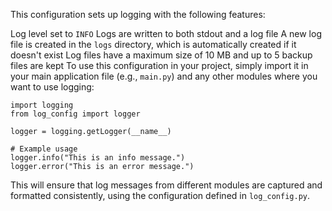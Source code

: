 This configuration sets up logging with the following features:

Log level set to `INFO`
Logs are written to both stdout and a log file
A new log file is created in the `logs` directory, which is automatically created if it doesn't exist
Log files have a maximum size of 10 MB and up to 5 backup files are kept
To use this configuration in your project, simply import it in your main application file (e.g., `main.py`) and any other modules where you want to use logging:

```
import logging
from log_config import logger

logger = logging.getLogger(__name__)

# Example usage
logger.info("This is an info message.")
logger.error("This is an error message.")
```

This will ensure that log messages from different modules are captured and formatted consistently, using the configuration defined in `log_config.py`.